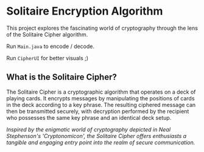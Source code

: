 # Solitaire Encryption Algorithm

This project explores the fascinating world of cryptography through the lens of the Solitaire Cipher algorithm.

Run `Main.java` to encode / decode.

Run `CipherUI` for better visuals ;)

## What is the Solitaire Cipher?

The Solitaire Cipher is a cryptographic algorithm that operates on a deck of playing cards. It encrypts messages by manipulating the positions of cards in the deck according to a key phrase. The resulting ciphered message can then be transmitted securely, with decryption performed by the recipient who possesses the same key phrase and an identical deck setup.

_Inspired by the enigmatic world of cryptography depicted in Neal Stephenson's 'Cryptonomicon', the Solitaire Cipher offers enthusiasts a tangible and engaging entry point into the realm of secure communication._
